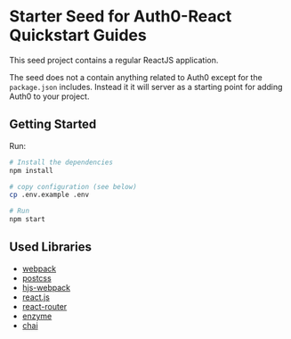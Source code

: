 # Starter Seed for Auth0-React Quickstart Guides

This seed project contains a regular ReactJS application.

The seed does not a contain anything related to Auth0 except for the `package.json` includes. Instead it it will server as a starting point for adding Auth0 to your project.

## Getting Started

Run:

```bash
# Install the dependencies
npm install

# copy configuration (see below)
cp .env.example .env

# Run
npm start
```

## Used Libraries

* [webpack](https://webpack.github.io)
* [postcss](http://postcss.org)
* [hjs-webpack](https://github.com/HenrikJoreteg/hjs-webpack)
* [react.js](http://facebook.github.io/react/)
* [react-router](https://github.com/reactjs/react-router)
* [enzyme](https://github.com/airbnb/enzyme)
* [chai](http://chaijs.com)
